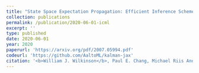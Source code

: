 ```yaml
---
title: "State Space Expectation Propagation: Efficient Inference Schemes for Temporal Gaussian Processes"
collection: publications
permalink: /publication/2020-06-01-icml
excerpt: ''
type: published
date: 2020-06-01
year: 2020
paperurl: 'https://arxiv.org/pdf/2007.05994.pdf'
codeurl: 'https://github.com/AaltoML/kalman-jax'
citation: '<b>William J. Wilkinson</b>, Paul E. Chang, Michael Riis Andersen and Arno Solin, <i>State Space Expectation Propagation: Efficient Inference Schemes for Temporal Gaussian Processes</i>, in International Conference on Machine Learning <b>(ICML) 2020</b>.'
---
```

